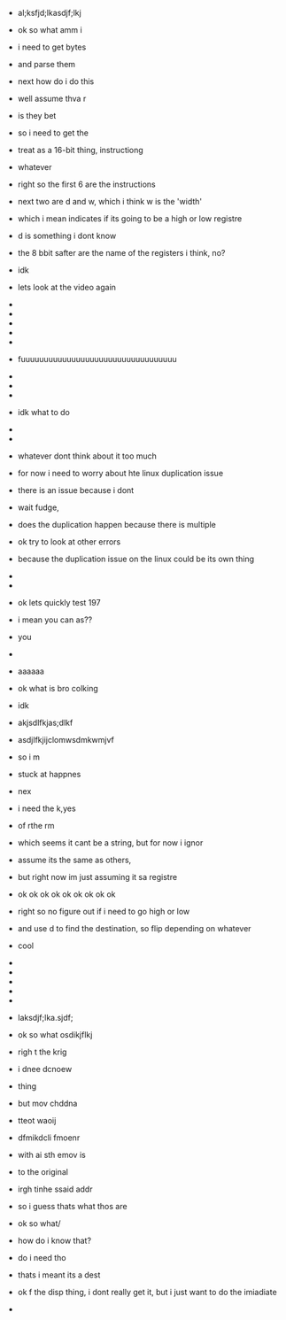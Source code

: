 - al;ksfjd;lkasdjf;lkj
- ok so what amm i
- i need  to get bytes
- and parse them
- next how do i do this
- well assume thva r
- is  they bet 
- so i need to get the
- treat as a 16-bit thing, instructiong
- whatever
- right so the first 6 are the instructions
- next two are d and w, which i think w is the 'width'
- which i mean indicates if its going to be a high or low registre
- d is something i dont know
- the 8 bbit safter are the name of the registers i think, no?
- idk 
- lets look at the video again
- 
- 
- 
- 
- 
- fuuuuuuuuuuuuuuuuuuuuuuuuuuuuuuuuuu
- 
- 
- 
- idk what to do 
- 
- 
- whatever dont think about it too much 
- for now i need to worry about hte linux duplication issue
- there is an issue because i dont 
- wait fudge,
- does the duplication happen because there is multiple 
- ok try to look at other errors
- because the duplication issue on the linux could be its own thing
- 
- 
- ok lets quickly test 197
- i mean you can as??
- you 
-



- aaaaaa
- ok what is bro colking
- idk
- akjsdlfkjas;dlkf
- asdjlfkjijclomwsdmkwmjvf
- so i m
- stuck at happnes
- nex
- i need the k,yes
- of rthe rm
- which seems it cant be a string, but for now i ignor
- assume its the same as others,
- but right now im just assuming it sa registre
- ok ok ok ok ok ok ok ok ok 
- right so no figure out if i need to go high or low
- and use d to find the destination, so flip depending on whatever
- cool
-
- 
- 
- 
- 
- laksdjf;lka.sjdf;
- ok so what osdikjflkj
- righ t the krig
- i dnee dcnoew
- thing 
- but mov chddna
- tteot  waoij
- dfmikdcli fmoenr 
- with ai sth emov is 
- to the original 
- irgh tinhe ssaid addr
- so i guess thats what thos are
- ok so what/
- how do i know that?
- do i need tho
- thats i meant its a dest
- ok f the disp thing, i dont really get it, but i just want to do the imiadiate
- 
